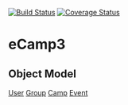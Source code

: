 [![Build Status](https://travis-ci.org/ecamp/ecamp3.svg?branch=devel)](https://travis-ci.org/ecamp/ecamp3)
[![Coverage Status](https://coveralls.io/repos/ecamp/ecamp3/badge.svg?branch=devel)](https://coveralls.io/r/ecamp/ecamp3?branch=devel)

eCamp3
=======================

Object Model
------------
[User](module/EcampCore/doc/UserModel.md)
[Group](module/EcampCore/doc/GroupModel.md)
[Camp](module/EcampCore/doc/CampModel.md)
[Event](module/EcampCore/doc/EventModel.md)

